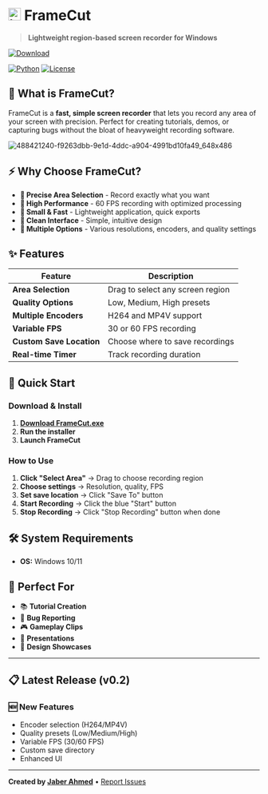 # <img width="25" height="25" alt="image" src="https://github.com/user-attachments/assets/1974f84f-140f-4d4c-a802-8139e85d3cf2" /> **FrameCut**

> **Lightweight region-based screen recorder for Windows**

[![Download](https://img.shields.io/badge/Download-FrameCut-blue?style=for-the-badge)](https://github.com/jaberdevhub/FrameCut/releases)    

[![Python](https://img.shields.io/badge/Python-3.7+-green?style=flat-square)](https://python.org) [![License](https://img.shields.io/badge/License-MIT-yellow?style=flat-square)](LICENSE)


## 🤔 What is FrameCut?

FrameCut is a **fast, simple screen recorder** that lets you record any area of your screen with precision. Perfect for creating tutorials, demos, or capturing bugs without the bloat of heavyweight recording software.

![488421240-f9263dbb-9e1d-4ddc-a904-4991bd10fa49_648x486](https://github.com/user-attachments/assets/ccdbd12d-0b7e-429c-a176-a1e5342e35f1)




## ⚡ Why Choose FrameCut?

- **🎯 Precise Area Selection** - Record exactly what you want
- **🚀 High Performance** - 60 FPS recording with optimized processing
- **💾 Small & Fast** - Lightweight application, quick exports
- **🎨 Clean Interface** - Simple, intuitive design
- **🔧 Multiple Options** - Various resolutions, encoders, and quality settings

## ✨ Features

| Feature | Description |
|---------|-------------|
| **Area Selection** | Drag to select any screen region |
| **Quality Options** | Low, Medium, High presets |
| **Multiple Encoders** | H264 and MP4V support |
| **Variable FPS** | 30 or 60 FPS recording |
| **Custom Save Location** | Choose where to save recordings |
| **Real-time Timer** | Track recording duration |

## 🚀 Quick Start

### Download & Install
1. **[Download FrameCut.exe](https://github.com/jaberdevhub/FrameCut/releases)**
2. **Run the installer**
3. **Launch FrameCut**

### How to Use
1. **Click "Select Area"** → Drag to choose recording region
2. **Choose settings** → Resolution, quality, FPS
3. **Set save location** → Click "Save To" button
4. **Start Recording** → Click the blue "Start" button
5. **Stop Recording** → Click "Stop Recording" button when done

## 🛠️ System Requirements
- **OS:** Windows 10/11
  
## 🎯 Perfect For

- 📚 **Tutorial Creation**
- 🐛 **Bug Reporting** 
- 🎮 **Gameplay Clips**
- 💼 **Presentations**
- 🎨 **Design Showcases**

---

## 📋 Latest Release (v0.2)

### 🆕 New Features
- Encoder selection (H264/MP4V)
- Quality presets (Low/Medium/High)
- Variable FPS (30/60 FPS)
- Custom save directory
- Enhanced UI

---

**Created by [Jaber Ahmed](https://jaberdevhub.surge.sh)** • [Report Issues](https://github.com/jaberdevhub/FrameCut/issues)
